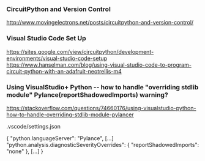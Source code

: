 ### CircuitPython and Version Control
http://www.movingelectrons.net/posts/circuitpython-and-version-control/

### Visual Studio Code Set Up
https://sites.google.com/view/circuitpython/development-environments/visual-studio-code-setup
https://www.hanselman.com/blog/using-visual-studio-code-to-program-circuit-python-with-an-adafruit-neotrellis-m4

### Using VisualStudio+ Python -- how to handle "overriding stdlib module" Pylance(reportShadowedImports) warning?
https://stackoverflow.com/questions/74660176/using-visualstudio-python-how-to-handle-overriding-stdlib-module-pylancer

.vscode/settings.json

{
  "python.languageServer": "Pylance",
  [...]
  "python.analysis.diagnosticSeverityOverrides": {
      "reportShadowedImports": "none"
  },
  [...]
}